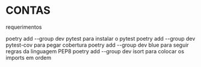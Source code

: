 # CONTAS

requerimentos

poetry add --group dev pytest para instalar o pytest
poetry add --group dev pytest-cov para pegar cobertura
poetry add --group dev blue para seguir regras da linguagem PEP8
poetry add --group dev isort para colocar os imports em ordem